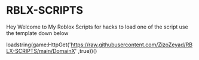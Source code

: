 # RBLX-SCRIPTS

Hey Welcome to My Roblox Scripts for hacks to load one of the script use the template down below 

loadstring(game:HttpGet('https://raw.githubusercontent.com/ZizoZeyad/RBLX-SCRIPTS/main/DomainX' ,true))()
